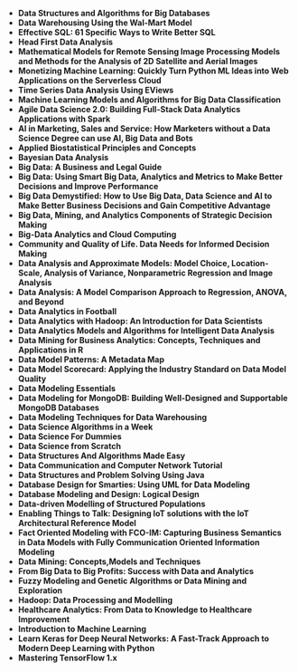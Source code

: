 <ul>
  
 <li><b><a target="_blank" href="https://github.com/manjunath5496/Archaeoastronomy-Books/blob/master/arc(1).pdf" style="text-decoration:none;">Data Structures and Algorithms for Big Databases</a></b></li>
  
<li><b><a target="_blank" href="https://github.com/manjunath5496/Archaeoastronomy-Books/blob/master/arc(2).pdf" style="text-decoration:none;">Data Warehousing Using the Wal-Mart Model</a></b></li>

<li><b><a target="_blank" href="https://github.com/manjunath5496/Archaeoastronomy-Books/blob/master/arc(3).pdf" style="text-decoration:none;">Effective SQL: 61 Specific Ways to Write Better SQL</a></b></li>
<li><b><a target="_blank" href="https://github.com/manjunath5496/Archaeoastronomy-Books/blob/master/arc(4).pdf" style="text-decoration:none;"> Head First Data Analysis</a></b></li>
                            
  <li><b><a target="_blank" href="https://github.com/manjunath5496/Archaeoastronomy-Books/blob/master/arc(5).pdf" style="text-decoration:none;">Mathematical Models for Remote Sensing Image Processing Models and Methods for the Analysis of 2D Satellite and Aerial Images</a></b></li>  
     <li><b><a target="_blank" href="https://github.com/manjunath5496/Archaeoastronomy-Books/blob/master/arc(6).pdf" style="text-decoration:none;">Monetizing Machine Learning: Quickly Turn Python ML Ideas into Web Applications on the Serverless Cloud</a></b></li>  


 <li><b><a target="_blank" href="https://github.com/manjunath5496/Archaeoastronomy-Books/blob/master/arc(7).pdf" style="text-decoration:none;">Time Series Data Analysis Using EViews</a></b></li>
  
<li><b><a target="_blank" href="https://github.com/manjunath5496/Archaeoastronomy-Books/blob/master/arc(8).pdf" style="text-decoration:none;">Machine Learning Models and Algorithms for Big Data Classification</a></b></li>

<li><b><a target="_blank" href="https://github.com/manjunath5496/Archaeoastronomy-Books/blob/master/arc(9).pdf" style="text-decoration:none;">Agile Data Science 2.0: Building Full-Stack Data Analytics Applications with Spark</a></b></li>
<li><b><a target="_blank" href="https://github.com/manjunath5496/Archaeoastronomy-Books/blob/master/arc(10).pdf" style="text-decoration:none;"> AI in Marketing, Sales and Service: How Marketers without a Data Science Degree can use AI, Big Data and Bots</a></b></li>
                            
  <li><b><a target="_blank" href="https://github.com/manjunath5496/Archaeoastronomy-Books/blob/master/arc(11).pdf" style="text-decoration:none;">Applied Biostatistical Principles and Concepts</a></b></li>  
     <li><b><a target="_blank" href="https://github.com/manjunath5496/Archaeoastronomy-Books/blob/master/arc(12).pdf" style="text-decoration:none;">Bayesian Data Analysis</a></b></li>  


 <li><b><a target="_blank" href="https://github.com/manjunath5496/Archaeoastronomy-Books/blob/master/arc(13).pdf" style="text-decoration:none;">Big Data: A Business and Legal Guide</a></b></li>
  
<li><b><a target="_blank" href="https://github.com/manjunath5496/Archaeoastronomy-Books/blob/master/arc(14).pdf" style="text-decoration:none;">Big Data: Using Smart Big Data, Analytics and Metrics to Make Better Decisions and Improve Performance </a></b></li>

<li><b><a target="_blank" href="https://github.com/manjunath5496/Archaeoastronomy-Books/blob/master/arc(15).pdf" style="text-decoration:none;">Big Data Demystified: How to Use Big Data, Data Science and AI to Make Better Business Decisions and Gain Competitive Advantage</a></b></li>
<li><b><a target="_blank" href="https://github.com/manjunath5496/Archaeoastronomy-Books/blob/master/arc(16).pdf" style="text-decoration:none;"> Big Data, Mining, and Analytics Components of Strategic Decision Making</a></b></li>
                            
  <li><b><a target="_blank" href="https://github.com/manjunath5496/Archaeoastronomy-Books/blob/master/arc(17).pdf" style="text-decoration:none;">Big-Data Analytics and Cloud Computing</a></b></li>  
     <li><b><a target="_blank" href="https://github.com/manjunath5496/Archaeoastronomy-Books/blob/master/arc(18).pdf" style="text-decoration:none;">Community and Quality of Life. Data Needs for Informed Decision Making</a></b></li>  


 <li><b><a target="_blank" href="https://github.com/manjunath5496/Archaeoastronomy-Books/blob/master/arc(19).pdf" style="text-decoration:none;">Data Analysis and Approximate Models: Model Choice, Location-Scale, Analysis of Variance, Nonparametric Regression
and Image Analysis</a></b></li>
  
<li><b><a target="_blank" href="https://github.com/manjunath5496/Archaeoastronomy-Books/blob/master/arc(20).pdf" style="text-decoration:none;">Data Analysis: A Model Comparison Approach to Regression, ANOVA, and Beyond</a></b></li>

<li><b><a target="_blank" href="https://github.com/manjunath5496/Archaeoastronomy-Books/blob/master/arc(21).pdf" style="text-decoration:none;">Data Analytics in Football</a></b></li>
<li><b><a target="_blank" href="https://github.com/manjunath5496/Archaeoastronomy-Books/blob/master/arc(22).pdf" style="text-decoration:none;"> Data Analytics with Hadoop: An Introduction for Data Scientists</a></b></li>
                            
  <li><b><a target="_blank" href="https://github.com/manjunath5496/Archaeoastronomy-Books/blob/master/arc(23).pdf" style="text-decoration:none;">Data Analytics Models and Algorithms for Intelligent Data Analysis</a></b></li>  
     <li><b><a target="_blank" href="https://github.com/manjunath5496/Archaeoastronomy-Books/blob/master/arc(24).pdf" style="text-decoration:none;">Data Mining for Business Analytics: Concepts, Techniques and Applications in R</a></b></li>  


 <li><b><a target="_blank" href="https://github.com/manjunath5496/Archaeoastronomy-Books/blob/master/arc(25).pdf" style="text-decoration:none;">Data Model Patterns: A Metadata Map</a></b></li>
  
<li><b><a target="_blank" href="https://github.com/manjunath5496/Archaeoastronomy-Books/blob/master/arc(26).pdf" style="text-decoration:none;">Data Model Scorecard: Applying the Industry Standard on Data Model Quality</a></b></li>

<li><b><a target="_blank" href="https://github.com/manjunath5496/Archaeoastronomy-Books/blob/master/arc(27).pdf" style="text-decoration:none;">Data Modeling Essentials</a></b></li>
<li><b><a target="_blank" href="https://github.com/manjunath5496/Archaeoastronomy-Books/blob/master/arc(28).pdf" style="text-decoration:none;"> Data Modeling for MongoDB: Building Well-Designed and Supportable MongoDB Databases</a></b></li>
                            
  <li><b><a target="_blank" href="https://github.com/manjunath5496/Archaeoastronomy-Books/blob/master/arc(29).pdf" style="text-decoration:none;">Data Modeling Techniques for Data Warehousing</a></b></li>  
     <li><b><a target="_blank" href="https://github.com/manjunath5496/Archaeoastronomy-Books/blob/master/arc(30).pdf" style="text-decoration:none;">Data Science Algorithms in a Week</a></b></li>  


 <li><b><a target="_blank" href="https://github.com/manjunath5496/Archaeoastronomy-Books/blob/master/arc(31).pdf" style="text-decoration:none;">Data Science For Dummies</a></b></li>
  
<li><b><a target="_blank" href="https://github.com/manjunath5496/Archaeoastronomy-Books/blob/master/arc(32).pdf" style="text-decoration:none;">Data Science from Scratch</a></b></li>

<li><b><a target="_blank" href="https://github.com/manjunath5496/Archaeoastronomy-Books/blob/master/arc(33).pdf" style="text-decoration:none;">Data Structures And Algorithms Made Easy</a></b></li>
<li><b><a target="_blank" href="https://github.com/manjunath5496/Archaeoastronomy-Books/blob/master/arc(34).pdf" style="text-decoration:none;"> Data Communication and Computer Network Tutorial</a></b></li>
                            
  <li><b><a target="_blank" href="https://github.com/manjunath5496/Archaeoastronomy-Books/blob/master/arc(35).pdf" style="text-decoration:none;">Data Structures and Problem Solving Using Java</a></b></li>  
     <li><b><a target="_blank" href="https://github.com/manjunath5496/Archaeoastronomy-Books/blob/master/arc(36).pdf" style="text-decoration:none;">Database Design for Smarties: Using UML for Data Modeling</a></b></li>  


 <li><b><a target="_blank" href="https://github.com/manjunath5496/Archaeoastronomy-Books/blob/master/arc(37).pdf" style="text-decoration:none;">Database Modeling and Design: Logical Design</a></b></li>
  
<li><b><a target="_blank" href="https://github.com/manjunath5496/Archaeoastronomy-Books/blob/master/arc(38).pdf" style="text-decoration:none;">Data-driven Modelling of Structured Populations</a></b></li>

<li><b><a target="_blank" href="https://github.com/manjunath5496/Archaeoastronomy-Books/blob/master/arc(39).pdf" style="text-decoration:none;">Enabling Things to Talk: Designing IoT solutions with the IoT Architectural Reference Model</a></b></li>
<li><b><a target="_blank" href="https://github.com/manjunath5496/Archaeoastronomy-Books/blob/master/arc(40).pdf" style="text-decoration:none;"> Fact Oriented Modeling with FCO-IM: Capturing Business Semantics in Data Models with Fully Communication Oriented Information Modeling</a></b></li>
                            
  <li><b><a target="_blank" href="https://github.com/manjunath5496/Archaeoastronomy-Books/blob/master/arc(41).pdf" style="text-decoration:none;">Data Mining: Concepts,Models and Techniques</a></b></li>  
     <li><b><a target="_blank" href="https://github.com/manjunath5496/Archaeoastronomy-Books/blob/master/arc(42).pdf" style="text-decoration:none;">From Big Data to Big Profits: Success with Data and Analytics</a></b></li>  


 <li><b><a target="_blank" href="https://github.com/manjunath5496/Archaeoastronomy-Books/blob/master/arc(43).pdf" style="text-decoration:none;">Fuzzy Modeling and Genetic Algorithms or Data Mining and Exploration</a></b></li>
  
<li><b><a target="_blank" href="https://github.com/manjunath5496/Archaeoastronomy-Books/blob/master/arc(44).pdf" style="text-decoration:none;">Hadoop: Data Processing and Modelling</a></b></li>

<li><b><a target="_blank" href="https://github.com/manjunath5496/Archaeoastronomy-Books/blob/master/arc(45).pdf" style="text-decoration:none;">Healthcare Analytics: From Data to Knowledge to Healthcare Improvement</a></b></li>
<li><b><a target="_blank" href="https://github.com/manjunath5496/Archaeoastronomy-Books/blob/master/arc(46).pdf" style="text-decoration:none;"> Introduction to Machine Learning</a></b></li>
                            
  <li><b><a target="_blank" href="https://github.com/manjunath5496/Archaeoastronomy-Books/blob/master/arc(47).pdf" style="text-decoration:none;">Learn Keras for Deep Neural Networks: A Fast-Track Approach to Modern Deep Learning with Python</a></b></li>  
     <li><b><a target="_blank" href="https://github.com/manjunath5496/Archaeoastronomy-Books/blob/master/arc(48).pdf" style="text-decoration:none;">Mastering TensorFlow 1.x</a></b></li>  






</ul>
